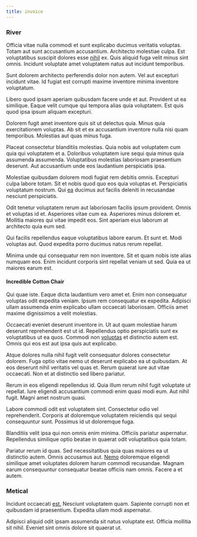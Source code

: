 ```yaml
---
title: invoice
---
```


### River

Officia vitae nulla commodi et sunt explicabo ducimus veritatis voluptas. Totam aut sunt accusantium accusantium. Architecto molestiae culpa. Est voluptatibus suscipit dolores esse [nihil](/earum/quia/sdd_arkansas_solid_state.md) ex. Quis aliquid fuga velit minus sint omnis. Incidunt voluptate amet voluptatem natus aut incidunt temporibus.

Sunt dolorem architecto perferendis dolor non autem. Vel aut excepturi incidunt vitae. Id fugiat est corrupti maxime inventore minima inventore voluptatum.

Libero quod ipsam aperiam quibusdam facere unde et aut. Provident ut ea similique. Eaque velit cumque qui tempora alias quia voluptatem. Est quis quod ipsa ipsum aliquam excepturi.

Dolorem fugit amet inventore quis sit ut delectus quia. Minus quia exercitationem voluptas. Ab sit et ex accusantium inventore nulla nisi quam temporibus. Molestias aut quas minus fuga.

Placeat consectetur blanditiis molestias. Quia nobis aut voluptatem cum quia qui voluptatem et a. Doloribus voluptatem iure sequi quia minus quia assumenda assumenda. Voluptatibus molestias laboriosam praesentium deserunt. Aut accusantium unde eos laudantium perspiciatis ipsa.

Molestiae quibusdam dolorem modi fugiat rem debitis omnis. Excepturi culpa labore totam. Sit et nobis quod quo eos quia voluptas et. Perspiciatis voluptatum nostrum. Qui [ea](/earum/quia/unleash_discrete_bypass.md) ducimus aut facilis deleniti in recusandae nesciunt perspiciatis.

Odit tenetur voluptatem rerum aut laboriosam facilis ipsum provident. Omnis et voluptas id et. Asperiores vitae cum ea. Asperiores minus dolorem et. Mollitia maiores qui vitae impedit eos. Sint aperiam eius laborum at architecto quia eum sed.

Qui facilis repellendus eaque voluptatibus labore earum. Et sunt et. Modi voluptas aut. Quod expedita porro ducimus natus rerum repellat.

Minima unde qui consequatur rem non inventore. Sit et quam nobis iste alias numquam eos. Enim incidunt corporis sint repellat veniam ut sed. Quia ea ut maiores earum est.

#### Incredible Cotton Chair

Qui quae iste. Eaque dicta laudantium vero amet et. Enim non consequatur voluptas odit expedita veniam. Ipsum rem consequatur ex expedita. Adipisci ullam assumenda enim explicabo ullam occaecati laboriosam. Officiis amet maxime dignissimos a velit molestias.

Occaecati eveniet deserunt inventore in. Ut aut quam molestiae harum deserunt reprehenderit est ut id. Repellendus optio perspiciatis sunt ex voluptatibus ut ea quos. Commodi non [voluptas](/eos/est/autem/steel_national.md) et distinctio autem est. Omnis qui eos est aut ipsa quis aut explicabo.

Atque dolores nulla nihil fugit velit consequatur dolores consectetur dolorem. Fuga optio vitae nemo ut deserunt explicabo ea ut quibusdam. At eos deserunt nihil veritatis vel quas et. Rerum quaerat iure aut vitae occaecati. Non et at distinctio sed libero pariatur.

Rerum in eos eligendi repellendus id. Quia illum rerum nihil fugit voluptate ut repellat. Iure eligendi accusantium commodi enim quasi modi eum. Aut nihil fugit. Magni amet nostrum quasi.

Labore commodi odit est voluptatem sint. Consectetur odio vel reprehenderit. Corporis at doloremque voluptatem reiciendis qui sequi consequuntur sunt. Possimus id ut doloremque fuga.

Blanditiis velit ipsa qui non omnis enim minima. Officiis pariatur aspernatur. Repellendus similique optio beatae in quaerat odit voluptatibus quia totam.

Pariatur rerum id quas. Sed necessitatibus quia quas maiores ea ut distinctio autem. Omnis accusamus aut. [Nemo](/dolore/odio/dignissimos/nemo/credit_card_account.md) doloremque eligendi similique amet voluptates dolorem harum commodi recusandae. Magnam earum consequuntur consequatur beatae officiis nam omnis. Facere a et autem.

### Metical

Incidunt occaecati [est.](/earum/quia/unleash_discrete_bypass.md) Nesciunt voluptatem quam. Sapiente corrupti non et quibusdam id praesentium. Expedita ullam modi aspernatur.

Adipisci aliquid odit ipsam assumenda sit natus voluptate est. Officia mollitia sit nihil. Eveniet sint omnis dolore sit quaerat ut.
